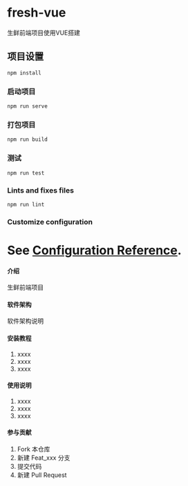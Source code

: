 # fresh-vue

生鲜前端项目使用VUE搭建
## 项目设置
```
npm install
```

### 启动项目
```
npm run serve
```

### 打包项目
```
npm run build
```

### 测试
```
npm run test
```

### Lints and fixes files
```
npm run lint
```

### Customize configuration
See [Configuration Reference](https://cli.vuejs.org/config/).
=======
#### 介绍
生鲜前端项目

#### 软件架构
软件架构说明


#### 安装教程

1. xxxx
2. xxxx
3. xxxx

#### 使用说明

1. xxxx
2. xxxx
3. xxxx

#### 参与贡献

1. Fork 本仓库
2. 新建 Feat_xxx 分支
3. 提交代码
4. 新建 Pull Request


